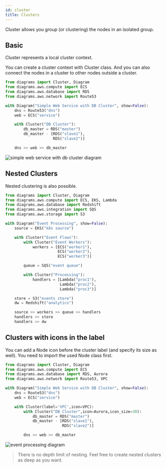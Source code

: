 ```yaml
---
id: cluster
title: Clusters
---
```


Cluster allows you group (or clustering) the nodes in an isolated group.

## Basic

Cluster represents a local cluster context.

You can create a cluster context with Cluster class. And you can also connect the nodes in a cluster to other nodes outside a cluster.

```python
from diagrams import Cluster, Diagram
from diagrams.aws.compute import ECS
from diagrams.aws.database import RDS
from diagrams.aws.network import Route53

with Diagram("Simple Web Service with DB Cluster", show=False):
    dns = Route53("dns")
    web = ECS("service")

    with Cluster("DB Cluster"):
        db_master = RDS("master")
        db_master - [RDS("slave1"),
                     RDS("slave2")]

    dns >> web >> db_master
```

![simple web service with db cluster diagram](/img/simple_web_service_with_db_cluster_diagram.png)

## Nested Clusters

Nested clustering is also possible.

```python
from diagrams import Cluster, Diagram
from diagrams.aws.compute import ECS, EKS, Lambda
from diagrams.aws.database import Redshift
from diagrams.aws.integration import SQS
from diagrams.aws.storage import S3

with Diagram("Event Processing", show=False):
    source = EKS("k8s source")

    with Cluster("Event Flows"):
        with Cluster("Event Workers"):
            workers = [ECS("worker1"),
                       ECS("worker2"),
                       ECS("worker3")]

        queue = SQS("event queue")

        with Cluster("Processing"):
            handlers = [Lambda("proc1"),
                        Lambda("proc2"),
                        Lambda("proc3")]

    store = S3("events store")
    dw = Redshift("analytics")

    source >> workers >> queue >> handlers
    handlers >> store
    handlers >> dw
```

## Clusters with icons in the label

You can add a Node icon before the cluster label (and specify its size as well).  You need to import the used Node class first.

```python
from diagrams import Cluster, Diagram
from diagrams.aws.compute import ECS
from diagrams.aws.database import RDS, Aurora
from diagrams.aws.network import Route53, VPC

with Diagram("Simple Web Service with DB Cluster", show=False):
    dns = Route53("dns")
    web = ECS("service")

    with Cluster(label='VPC',icon=VPC):
        with Cluster("DB Cluster",icon=Aurora,icon_size=30):
            db_master = RDS("master")
            db_master - [RDS("slave1"),
                         RDS("slave2")]

        dns >> web >> db_master
```

![event processing diagram](/img/event_processing_diagram.png)

> There is no depth limit of nesting. Feel free to create nested clusters as deep as you want.
